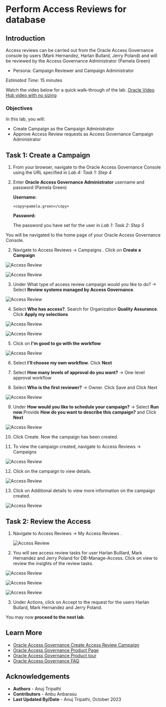 # Perform Access Reviews for database

## Introduction

Access reviews can be carried out from the Oracle Access Governance console by users (Mark Hernandez, Harlan Bullard, Jerry Poland) and will be reviewed by the Access Governance Administrator (Pamela Green)

* Persona: Campaign Reviewer and Campaign Administrator

*Estimated Time*: 15 minutes

Watch the video below for a quick walk-through of the lab.
[Oracle Video Hub video with no sizing](videohub:1_0sz90jrj)

### Objectives

In this lab, you will:

* Create Campaign as the Campaign Administrator
* Approve Access Review requests as Access Governance Campaign Administrator

## Task 1: Create a Campaign

1. From your browser, navigate to the Oracle Access Governance Console using the URL specified in *Lab 4: Task 1: Step 4*


2. Enter **Oracle Access Governance Administrator** username and password (Pamela Green)

    **Username:**
    ```
    <copy>pamela.green</copy>
    ```

    **Password:**
    
    The password you have set for the user in *Lab 1: Task 2: Step 5*


  You will be navigated to the home page of your Oracle Access Governance Console.


2. Navigate to Access Reviews -> Campaigns . Click on **Create a Campaign**

  ![Access Review](images/navigate-campaigns.png)

  ![Access Review](images/create-campaign.png)

3. Under What type of access review campaign would you like to do? -> Select **Review systems managed by Access Governance**.

  ![Access Review](images/access-review-ag.png)

4. Select **Who has access?**. Search for Organization **Quality Assurance**. Click **Apply my selections**

  ![Access Review](images/who-has-access.png)

  ![Access Review](images/quality-assurance.png)

5. Click on **I'm good to go with the workflow**

  ![Access Review](images/select-workflow.png)

6. Select **I'll choose my own workflow**. Click **Next**

7. Select **How many levels of approval do you want?** -> One-level approval workflow

8. Select **Who is the first reviewer?** -> Owner. Click Save and Click Next

  ![Access Review](images/edit-workflow.png)

9. Under **How would you like to schedule your campaign?** -> Select **Run now**.Provide **How do you want to describe this campaign?** and Click **Next**

  ![Access Review](images/create-workflow.png)

10. Click Create. Now the campaign has been created.

11. To view the campaign created, navigate to Access Reviews -> Campaigns

  ![Access Review](images/campaign-name.png)

12. Click on the campaign to view details.

  ![Access Review](images/view-campaign.png)

13. Click on Additional details to view more information on the campaign created.

  ![Access Review](images/campaign-details.png)

## Task 2: Review the Access

1. Navigate to Access Reviews -> My Access Reviews .

   ![Access Review](images/view-access-review-request.png)

2. You will see access review tasks for user Harlan Bulllard, Mark Hernandez and Jerry Poland for DB-Manage-Access. Click on view to review the insights of the review tasks.

  ![Access Review](images/harlan-user.png)

  ![Access Review](images/jerry-user.png)

  ![Access Review](images/mark-user.png)

3. Under Actions, click on Accept to the request for the users Harlan Bullard, Mark Hernandez and Jerry Poland.

  You may now **proceed to the next lab**.

## Learn More

* [Oracle Access Governance Create Access Review Campaign](https://docs.oracle.com/en/cloud/paas/access-governance/pdapg/index.html)
* [Oracle Access Governance Product Page](https://www.oracle.com/security/cloud-security/access-governance/)
* [Oracle Access Governance Product tour](https://www.oracle.com/webfolder/s/quicktours/paas/pt-sec-access-governance/index.html)
* [Oracle Access Governance FAQ](https://www.oracle.com/security/cloud-security/access-governance/faq/)

## Acknowledgements

* **Authors** - Anuj Tripathi
* **Contributors** - Anbu Anbarasu
* **Last Updated By/Date** - Anuj Tripathi, October 2023
